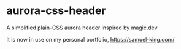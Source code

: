 # aurora-css-header
 A simplified plain-CSS aurora header inspired by magic.dev

It is now in use on my personal portfolio, https://samuel-king.com/